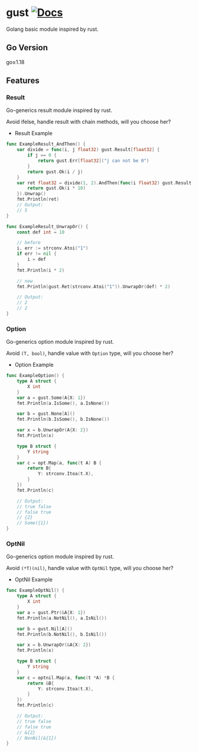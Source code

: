 # gust [![Docs](https://img.shields.io/badge/Docs-pkg.go.dev-blue.svg?style=flat-square)](https://pkg.go.dev/github.com/henrylee2cn/gust)

Golang basic module inspired by rust.

## Go Version

go≥1.18

## Features

### Result

Go-generics result module inspired by rust.

Avoid ifelse, handle result with chain methods, will you choose her?

- Result Example

```go
func ExampleResult_AndThen() {
	var divide = func(i, j float32) gust.Result[float32] {
		if j == 0 {
			return gust.Err[float32]("j can not be 0")
		}
		return gust.Ok(i / j)
	}
	var ret float32 = divide(1, 2).AndThen(func(i float32) gust.Result[float32] {
		return gust.Ok(i * 10)
	}).Unwrap()
	fmt.Println(ret)
	// Output:
	// 5
}
```

```go
func ExampleResult_UnwrapOr() {
	const def int = 10

	// before
	i, err := strconv.Atoi("1")
	if err != nil {
		i = def
	}
	fmt.Println(i * 2)

	// now
	fmt.Println(gust.Ret(strconv.Atoi("1")).UnwrapOr(def) * 2)

	// Output:
	// 2
	// 2
}
```

### Option

Go-generics option module inspired by rust.

Avoid `(T, bool)`, handle value with `Option` type, will you choose her?

- Option Example

```go
func ExampleOption() {
	type A struct {
		X int
	}
	var a = gust.Some(A{X: 1})
	fmt.Println(a.IsSome(), a.IsNone())

	var b = gust.None[A]()
	fmt.Println(b.IsSome(), b.IsNone())

	var x = b.UnwrapOr(A{X: 2})
	fmt.Println(x)

	type B struct {
		Y string
	}
	var c = opt.Map(a, func(t A) B {
		return B{
			Y: strconv.Itoa(t.X),
		}
	})
	fmt.Println(c)

	// Output:
	// true false
	// false true
	// {2}
	// Some({1})
}
```

### OptNil

Go-generics option module inspired by rust.

Avoid `(*T)(nil)`, handle value with `OptNil` type, will you choose her?

- OptNil Example

```go
func ExampleOptNil() {
	type A struct {
		X int
	}
	var a = gust.Ptr(&A{X: 1})
	fmt.Println(a.NotNil(), a.IsNil())

	var b = gust.Nil[A]()
	fmt.Println(b.NotNil(), b.IsNil())

	var x = b.UnwrapOr(&A{X: 2})
	fmt.Println(x)

	type B struct {
		Y string
	}
	var c = optnil.Map(a, func(t *A) *B {
		return &B{
			Y: strconv.Itoa(t.X),
		}
	})
	fmt.Println(c)

	// Output:
	// true false
	// false true
	// &{2}
	// NonNil(&{1})
}
```
